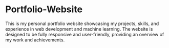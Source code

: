 # Portfolio-Website
This is my personal portfolio website showcasing my projects, skills, and experience in web development and machine learning. The website is designed to be fully responsive and user-friendly, providing an overview of my work and achievements.

